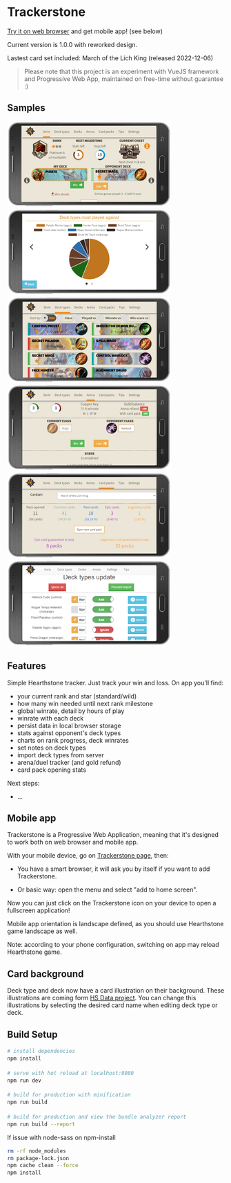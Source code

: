 # Trackerstone

<a target="_blank" href="https://keiwen.github.io/Trackerstone/">Try it on web browser</a> and get mobile app! (see below)

Current version is 1.0.0 with reworked design.

Lastest card set included: March of the Lich King (released 2022-12-06)

> Please note that this project is an experiment with VueJS framework and Progressive Web App, maintained on free-time without guarantee :)

## Samples
![Serie](https://raw.githubusercontent.com/Keiwen/Trackerstone/master/samples/small/serie.png)
![Graph](https://raw.githubusercontent.com/Keiwen/Trackerstone/master/samples/small/graph.png)
![Deck types](https://raw.githubusercontent.com/Keiwen/Trackerstone/master/samples/small/decktypes.png)
![Arena](https://raw.githubusercontent.com/Keiwen/Trackerstone/master/samples/small/arena.png)
![Cardpack](https://raw.githubusercontent.com/Keiwen/Trackerstone/master/samples/small/cardpack.png)
![DTUS](https://raw.githubusercontent.com/Keiwen/Trackerstone/master/samples/small/dtus.png)

## Features
Simple Hearthstone tracker. Just track your win and loss. On app you'll find:
- your current rank and star (standard/wild)
- how many win needed until next rank milestone
- global winrate, detail by hours of play
- winrate with each deck
- persist data in local browser storage
- stats against opponent's deck types
- charts on rank progress, deck winrates
- set notes on deck types
- import deck types from server
- arena/duel tracker (and gold refund)
- card pack opening stats

Next steps:
- ...

## Mobile app
Trackerstone is a Progressive Web Application, meaning that it's designed to work both on web browser and mobile app.

With your mobile device, go on <a target="_blank" href="https://keiwen.github.io/Trackerstone/">Trackerstone page</a>, then:
- You have a smart browser, it will ask you by itself if you want to add Trackerstone.

- Or basic way: open the menu and select "add to home screen".

Now you can just click on the Trackerstone icon on your device to open a fullscreen application!

Mobile app orientation is landscape defined, as you should use Hearthstone game landscape as well.

Note: according to your phone configuration, switching on app may reload Hearthstone game.

## Card background
Deck type and deck now have a card illustration on their background.
These illustrations are coming form <a target="_blank" href="https://github.com/HearthSim/hsdata">HS Data project</a>.
You can change this illustrations by selecting the desired card name
when editing deck type or deck.

## Build Setup

``` bash
# install dependencies
npm install

# serve with hot reload at localhost:8080
npm run dev

# build for production with minification
npm run build

# build for production and view the bundle analyzer report
npm run build --report
```
If issue with node-sass on npm-install
``` bash
rm -rf node_modules
rm package-lock.json
npm cache clean --force
npm install
```
